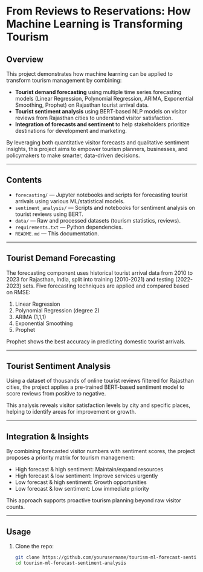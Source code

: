 # From Reviews to Reservations: How Machine Learning is Transforming Tourism

## Overview

This project demonstrates how machine learning can be applied to transform tourism management by combining:

- **Tourist demand forecasting** using multiple time series forecasting models (Linear Regression, Polynomial Regression, ARIMA, Exponential Smoothing, Prophet) on Rajasthan tourist arrival data.
- **Tourist sentiment analysis** using BERT-based NLP models on visitor reviews from Rajasthan cities to understand visitor satisfaction.
- **Integration of forecasts and sentiment** to help stakeholders prioritize destinations for development and marketing.

By leveraging both quantitative visitor forecasts and qualitative sentiment insights, this project aims to empower tourism planners, businesses, and policymakers to make smarter, data-driven decisions.

---

## Contents

- `forecasting/` — Jupyter notebooks and scripts for forecasting tourist arrivals using various ML/statistical models.
- `sentiment_analysis/` — Scripts and notebooks for sentiment analysis on tourist reviews using BERT.
- `data/` — Raw and processed datasets (tourism statistics, reviews).
- `requirements.txt` — Python dependencies.
- `README.md` — This documentation.

---

## Tourist Demand Forecasting

The forecasting component uses historical tourist arrival data from 2010 to 2023 for Rajasthan, India, split into training (2010-2021) and testing (2022-2023) sets. Five forecasting techniques are applied and compared based on RMSE:

1. Linear Regression  
2. Polynomial Regression (degree 2)  
3. ARIMA (1,1,1)  
4. Exponential Smoothing  
5. Prophet  

Prophet shows the best accuracy in predicting domestic tourist arrivals.

---

## Tourist Sentiment Analysis

Using a dataset of thousands of online tourist reviews filtered for Rajasthan cities, the project applies a pre-trained BERT-based sentiment model to score reviews from positive to negative.

This analysis reveals visitor satisfaction levels by city and specific places, helping to identify areas for improvement or growth.

---

## Integration & Insights

By combining forecasted visitor numbers with sentiment scores, the project proposes a priority matrix for tourism management:

- High forecast & high sentiment: Maintain/expand resources  
- High forecast & low sentiment: Improve services urgently  
- Low forecast & high sentiment: Growth opportunities  
- Low forecast & low sentiment: Low immediate priority  

This approach supports proactive tourism planning beyond raw visitor counts.

---

## Usage

1. Clone the repo:
   ```bash
   git clone https://github.com/yourusername/tourism-ml-forecast-sentiment-analysis.git
   cd tourism-ml-forecast-sentiment-analysis
